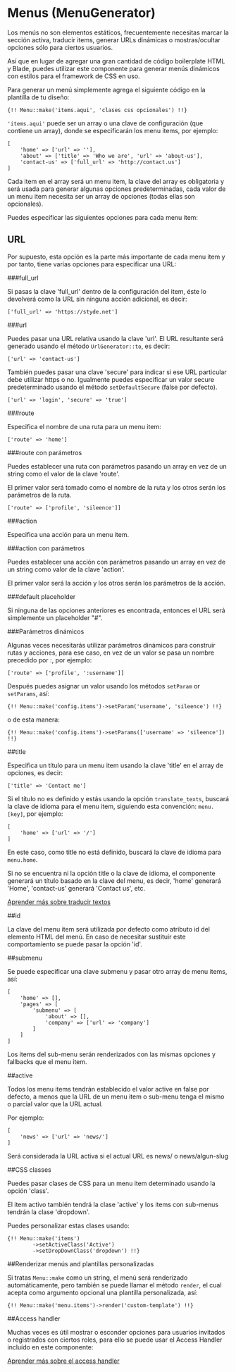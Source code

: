 # Menus (MenuGenerator)

Los menús no son elementos estáticos, frecuentemente necesitas marcar la sección activa, traducir items, generar URLs dinámicas o mostras/ocultar opciones sólo para ciertos usuarios.

Así que en lugar de agregar una gran cantidad de código boilerplate HTML y Blade, puedes utilizar este componente para generar menús dinámicos con estilos para el framework de CSS en uso.

Para generar un menú simplemente agrega el siguiente código en la plantilla de tu diseño:

`{!! Menu::make('items.aqui', 'clases css opcionales') !!}`

`'items.aqui'` puede ser un array o una clave de configuración (que contiene un array), donde se especificarán los menu items, por ejemplo:

```
[
	'home' => ['url' => ''],
	'about' => ['title' => 'Who we are', 'url' => 'about-us'],
	'contact-us' => ['full_url' => 'http://contact.us']
]
```

Cada item en el array será un menu item, la clave del array es obligatoria y será usada para generar algunas opciones predeterminadas, cada valor de un menu item necesita ser un array de opciones (todas ellas son opcionales).

Puedes especificar las siguientes opciones para cada menu item:

## URL

Por supuesto, esta opción es la parte más importante de cada menu item y por tanto, tiene varias opciones para especificar una URL:

###full_url

Si pasas la clave 'full_url' dentro de la configuración del item, éste lo devolverá como la URL sin ninguna acción adicional, es decir:

`['full_url' => 'https://styde.net']`

###url

Puedes pasar una URL relativa usando la clave 'url'. El URL resultante será generado usando el método `UrlGenerator::to`, es decir:

`['url' => 'contact-us']`

También puedes pasar una clave 'secure' para indicar si ese URL particular debe utilizar https o no. Igualmente puedes especificar un valor secure predeterminado usando el método `setDefaultSecure` (false por defecto).

`['url' => 'login', 'secure' => 'true']`

###route

Especifica el nombre de una ruta para un menu item: 

`['route' => 'home']`

###route con parámetros

Puedes establecer una ruta con parámetros pasando un array en vez de un string como el valor de la clave 'route'.

El primer valor será tomado como el nombre de la ruta y los otros serán los parámetros de la ruta.

`['route' => ['profile', 'sileence']]`

###action

Especifica una acción para un menu item. 

###action con parámetros

Puedes establecer una acción con parámetros pasando un array en vez de un string como valor de la clave 'action'.

El primer valor será la acción y los otros serán los parámetros de la acción.

###default placeholder

Si ninguna de las opciones anteriores es encontrada, entonces el URL será simplemente un placeholder "#".

###Parámetros dinámicos

Algunas veces necesitarás utilizar parámetros dinámicos para construir rutas y acciones, para ese caso, en vez de un valor se pasa un nombre precedido por :, por ejemplo:

`['route' => ['profile', ':username']]`

Después puedes asignar un valor usando los métodos `setParam` or `setParams`, así: 

`{!! Menu::make('config.items')->setParam('username', 'sileence') !!}`

o de esta manera:

`{!! Menu::make('config.items')->setParams(['username' => 'sileence']) !!}`

##title

Especifica un título para un menu item usando la clave 'title' en el array de opciones, es decir:

`['title' => 'Contact me']`

Si el título no es definido y estás usando la opción `translate_texts`, buscará la clave de idioma para el menu item, siguiendo esta convención: `menu.[key]`, por ejemplo: 

```
[
    'home' => ['url' => '/']
]
```

En este caso, como title no está definido, buscará la clave de idioma para `menu.home`. 

Si no se encuentra ni la opción title o la clave de idioma, el componente generará un título basado en la clave del menu, es decir, 'home' generará 'Home', 'contact-us' generará 'Contact us', etc.

[Aprender más sobre traducir textos](internationalization.md)

##id

La clave del menu item será utilizada por defecto como atributo id del elemento HTML del menú. En caso de necesitar sustituir este comportamiento se puede pasar la opción 'id'.

##submenu

Se puede especificar una clave submenu y pasar otro array de menu items, así:

```
[
    'home' => [],
    'pages' => [
        'submenu' => [
            'about' => [],
            'company' => ['url' => 'company']
        ]
    ]
]
```

Los items del sub-menu serán renderizados con las mismas opciones y fallbacks que el menu item.

##active 

Todos los menu items tendrán establecido el valor active en false por defecto, a menos que la URL de un menu item o sub-menu tenga el mismo o parcial valor que la URL actual. 

Por ejemplo: 

```
[
    'news' => ['url' => 'news/']
]
```

Será considerada la URL activa si el actual URL es news/ o news/algun-slug

##CSS classes

Puedes pasar clases de CSS para un menu item determinado usando la opción 'class'.

El item activo también tendrá la clase 'active' y los items con sub-menus tendrán la clase 'dropdown'.

Puedes personalizar estas clases usando: 

```
{!! Menu::make('items')
        ->setActiveClass('Active')
        ->setDropDownClass('dropdown') !!}
```

##Renderizar menús and plantillas personalizadas

Si tratas `Menu::make` como un string, el menú será renderizado automáticamente, pero también se puede llamar el método `render`, el cual acepta como argumento opcional una plantilla personalizada, así:

`{!! Menu::make('menu.items')->render('custom-template') !!}`

##Access handler

Muchas veces es útil mostrar o esconder opciones para usuarios invitados o registrados con ciertos roles, para ello se puede usar el Access Handler incluído en este componente:

[Aprender más sobre el access handler](access-handler.md)